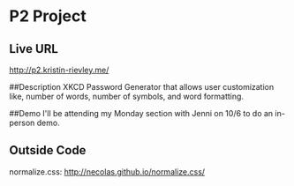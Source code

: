 # P2 Project
## Live URL
http://p2.kristin-rievley.me/

##Description
XKCD Password Generator that allows user customization
like, number of words, number of symbols, and word formatting.

##Demo
I'll be attending my Monday section with Jenni on 10/6 to
do an in-person demo.

## Outside Code
normalize.css: http://necolas.github.io/normalize.css/